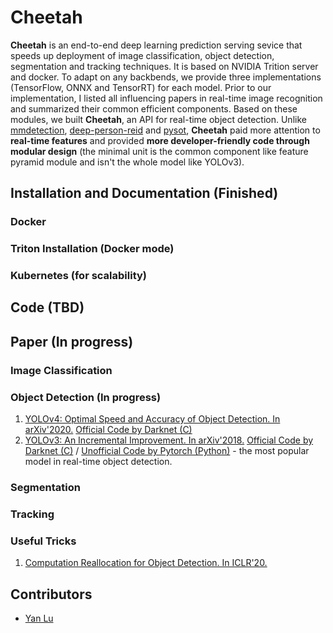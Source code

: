 # Cheetah
**Cheetah** is an end-to-end deep learning prediction serving sevice that speeds up deployment of image classification, object detection, segmentation and tracking techniques. It is based on NVIDIA Trition server and docker. To adapt on any backbends, we provide three implementations (TensorFlow, ONNX and TensorRT) for each model. Prior to our implementation, I listed all influencing papers in real-time image recognition and summarized their common efficient components. Based on these modules, we built **Cheetah**, an API for real-time object detection. Unlike [mmdetection](https://github.com/open-mmlab/mmdetection), [deep-person-reid](https://github.com/KaiyangZhou/deep-person-reid) and [pysot](https://github.com/STVIR/pysot), **Cheetah** paid more attention to **real-time features** and provided **more developer-friendly code through modular design** (the minimal unit is the common component like feature pyramid module and isn't the whole model like YOLOv3). 
<!-- In the end, we also provide codes for speeding up training and inference on CPU and GPU (CUDA). -->
## Installation and Documentation (Finished)
### Docker 
### Triton Installation (Docker mode)
### Kubernetes (for scalability)
## Code (TBD)
## Paper (In progress)
### Image Classification
### Object Detection (In progress)
1. [YOLOv4: Optimal Speed and Accuracy of Object Detection. In arXiv'2020.](https://arxiv.org/abs/2004.10934) [Official Code by Darknet (C)](https://github.com/AlexeyAB/darknet#how-to-use-on-the-command-line)
2. [YOLOv3: An Incremental Improvement. In arXiv'2018.](https://arxiv.org/abs/1804.02767) [Official Code by Darknet (C)](https://github.com/AlexeyAB/darknet#how-to-use-on-the-command-line) / [Unofficial Code by Pytorch (Python)](https://github.com/ultralytics/yolov3) - the most popular model in real-time object detection.

### Segmentation
### Tracking
<!-- #### Fast training and inference -->
<!-- ##### CPU -->
<!-- ##### GPU -->
### Useful Tricks
1. [Computation Reallocation for Object Detection. In ICLR'20.](https://iclr.cc/virtual_2020/poster_SkxLFaNKwB.html)
## Contributors
* [Yan Lu](https://sites.google.com/view/yanluhome)
